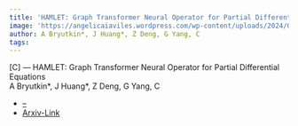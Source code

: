 ```yaml
---  
title: 'HAMLET: Graph Transformer Neural Operator for Partial Differential Equations'  
image: 'https://angelicaiaviles.wordpress.com/wp-content/uploads/2024/02/hamlet_4.png'  
author: A Bryutkin*, J Huang*, Z Deng, G Yang, C  
tags:   
---  
```

  
[C] — HAMLET: Graph Transformer Neural Operator for Partial Differential Equations  
A Bryutkin*, J Huang*, Z Deng, G Yang, C  
  
- [–](https://arxiv.org/search/cs?searchtype=author&query=Schonlieb,+C)
- [Arxiv-Link](https://arxiv.org/pdf/2402.03541.pdf)  
        